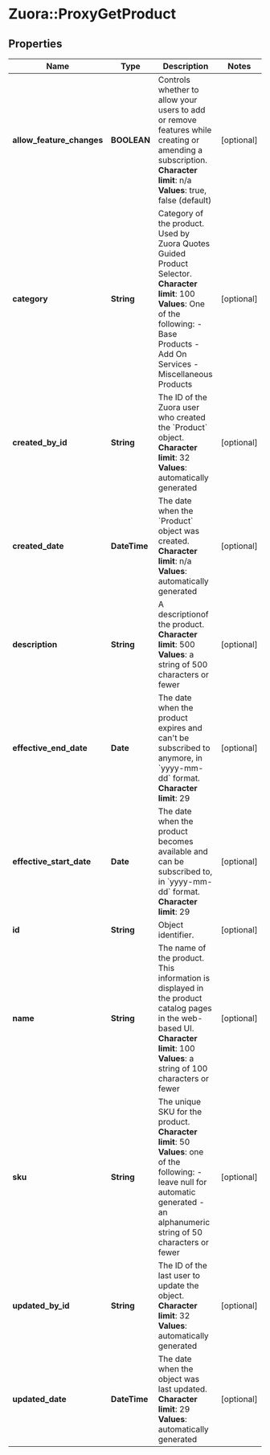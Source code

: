 # Zuora::ProxyGetProduct

## Properties
Name | Type | Description | Notes
------------ | ------------- | ------------- | -------------
**allow_feature_changes** | **BOOLEAN** |  Controls whether to allow your users to add or remove features while creating or amending a subscription. **Character** **limit**: n/a **Values**: true, false (default)  | [optional] 
**category** | **String** |  Category of the product. Used by Zuora Quotes Guided Product Selector. **Character** **limit**: 100 **Values**: One of the following:  - Base Products - Add On Services - Miscellaneous Products  | [optional] 
**created_by_id** | **String** | The ID of the Zuora user who created the &#x60;Product&#x60; object. **Character limit**: 32 **Values**: automatically generated  | [optional] 
**created_date** | **DateTime** |  The date when the &#x60;Product&#x60; object was created. **Character limit**: n/a **Values**: automatically generated  | [optional] 
**description** | **String** |  A descriptionof the product. **Character limit**: 500 **Values**: a string of 500 characters or fewer  | [optional] 
**effective_end_date** | **Date** | The date when the product expires and can&#39;t be subscribed to anymore, in &#x60;yyyy-mm-dd&#x60; format. **Character limit**: 29  | [optional] 
**effective_start_date** | **Date** | The date when the product becomes available and can be subscribed to, in &#x60;yyyy-mm-dd&#x60; format. **Character limit**: 29  | [optional] 
**id** | **String** | Object identifier. | [optional] 
**name** | **String** | The name of the product. This information is displayed in the product catalog pages in the web-based UI. **Character limit**: 100 **Values**: a string of 100 characters or fewer  | [optional] 
**sku** | **String** | The unique SKU for the product. **Character limit**: 50 **Values**: one of the following:  - leave null for automatic generated - an alphanumeric string of 50 characters or fewer  | [optional] 
**updated_by_id** | **String** | The ID of the last user to update the object. **Character limit**: 32 **Values**: automatically generated  | [optional] 
**updated_date** | **DateTime** | The date when the object was last updated. **Character limit**: 29 **Values**: automatically generated  | [optional] 


